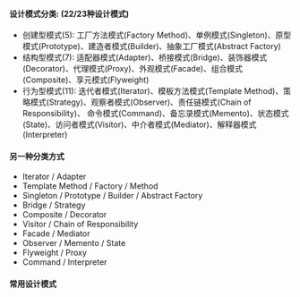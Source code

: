 
#### 设计模式分类: (22/23种设计模式)
* 创建型模式(5): 工厂方法模式(Factory Method)、单例模式(Singleton)、原型模式(Prototype)、建造者模式(Builder)、抽象工厂模式(Abstract Factory)
* 结构型模式(7): 适配器模式(Adapter)、桥接模式(Bridge)、装饰器模式(Decorator)、代理模式(Proxy)、外观模式(Facade)、组合模式(Composite)、享元模式(Flyweight)
* 行为型模式(11): 迭代者模式(Iterator)、模板方法模式(Template Method)、策略模式(Strategy)、观察者模式(Observer)、责任链模式(Chain of Responsibility)、
                命令模式(Command)、备忘录模式(Memento)、状态模式(State)、访问者模式(Visitor)、中介者模式(Mediator)、解释器模式(Interpreter)

#### 另一种分类方式
* Iterator / Adapter
* Template Method / Factory / Method
* Singleton / Prototype / Builder / Abstract Factory
* Bridge / Strategy
* Composite / Decorator
* Visitor / Chain of Responsibility
* Facade / Mediator
* Observer / Memento / State
* Flyweight / Proxy
* Command / Interpreter

#### 常用设计模式

